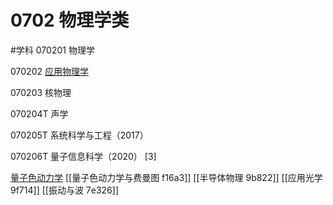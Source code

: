 # 0702 物理学类
#学科
070201 物理学

070202 [应用物理学](https://baike.baidu.com/item/%E5%BA%94%E7%94%A8%E7%89%A9%E7%90%86%E5%AD%A6/2974647)

070203 核物理

070204T 声学

070205T 系统科学与工程（2017）

070206T 量子信息科学（2020） [3]

[量子色动力学](量子色动力学%2090d87.md)
[[量子色动力学与费曼图 f16a3]]
[[半导体物理 9b822]]
[[应用光学 9f714]]
[[振动与波 7e326]]